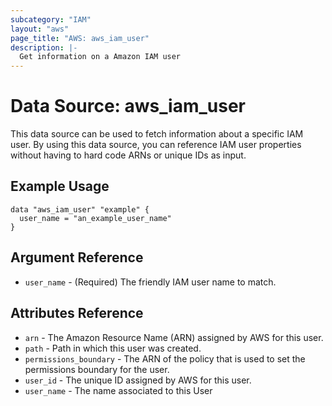 ```yaml
---
subcategory: "IAM"
layout: "aws"
page_title: "AWS: aws_iam_user"
description: |-
  Get information on a Amazon IAM user
---
```


# Data Source: aws_iam_user

This data source can be used to fetch information about a specific
IAM user. By using this data source, you can reference IAM user
properties without having to hard code ARNs or unique IDs as input.

## Example Usage

```hcl
data "aws_iam_user" "example" {
  user_name = "an_example_user_name"
}
```

## Argument Reference

* `user_name` - (Required) The friendly IAM user name to match.

## Attributes Reference

* `arn` - The Amazon Resource Name (ARN) assigned by AWS for this user.
* `path` - Path in which this user was created.
* `permissions_boundary` - The ARN of the policy that is used to set the permissions boundary for the user.
* `user_id` - The unique ID assigned by AWS for this user.
* `user_name` - The name associated to this User
